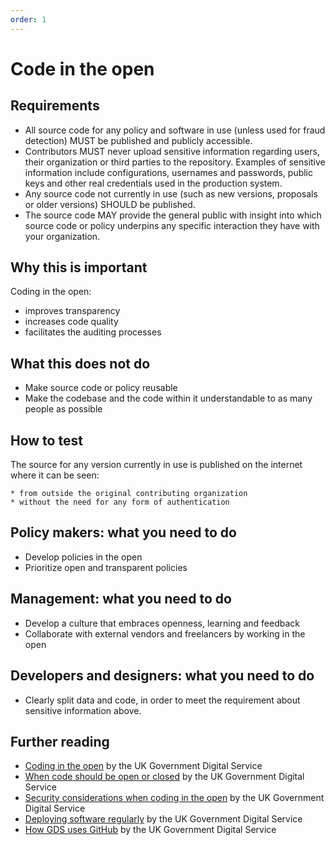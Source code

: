 ```yaml
---
order: 1
---
```


# Code in the open

## Requirements

* All source code for any policy and software in use (unless used for fraud detection) MUST be published and publicly accessible.
* Contributors MUST never upload sensitive information regarding users, their organization or third parties to the repository. Examples of sensitive information include configurations, usernames and passwords, public keys and other real credentials used in the production system.
* Any source code not currently in use (such as new versions, proposals or older versions) SHOULD be published.
* The source code MAY provide the general public with insight into which source code or policy underpins any specific interaction they have with your organization.

## Why this is important

Coding in the open:

* improves transparency
* increases code quality
* facilitates the auditing processes

## What this does not do

* Make source code or policy reusable
* Make the codebase and the code within it understandable to as many people as possible

## How to test

The source for any version currently in use is published on the internet where it can be seen:

    * from outside the original contributing organization
    * without the need for any form of authentication

## Policy makers: what you need to do

* Develop policies in the open
* Prioritize open and transparent policies

## Management: what you need to do

* Develop a culture that embraces openness, learning and feedback
* Collaborate with external vendors and freelancers by working in the open

## Developers and designers: what you need to do

* Clearly split data and code, in order to meet the requirement about sensitive information above.

## Further reading

* [Coding in the open](https://gds.blog.gov.uk/2012/10/12/coding-in-the-open/) by the UK Government Digital Service
* [When code should be open or closed](https://www.gov.uk/government/publications/open-source-guidance/when-code-should-be-open-or-closed) by the UK Government Digital Service
* [Security considerations when coding in the open](https://www.gov.uk/government/publications/open-source-guidance/security-considerations-when-coding-in-the-open) by the UK Government Digital Service
* [Deploying software regularly](https://www.gov.uk/service-manual/technology/deploying-software-regularly) by the UK Government Digital Service
* [How GDS uses GitHub](https://gdstechnology.blog.gov.uk/2014/01/27/how-we-use-github/) by the UK Government Digital Service
